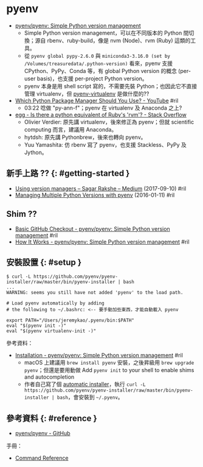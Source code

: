 # pyenv

  - [pyenv/pyenv: Simple Python version management](https://github.com/pyenv/pyenv)
      - Simple Python version management，可以在不同版本的 Python 間切換；源自 rbenv、ruby-build，像是 nvm (Node)、rvm (Ruby) 這類的工具。
      - 從 `pyenv global pypy-2.6.0` 與 `miniconda3-3.16.0 (set by /Volumes/treasuredata/.python-version)` 看來，pyenv 支援 CPython、PyPy、Conda 等，有 global Python version 的概念 (per-user basis)，也支援 per-project Python version。
      - pyenv 本身是用 shell script 寫的，不需要先裝 Python；也因此它不直接管理 virtualenv，但 [pyenv-virtualenv](https://github.com/pyenv/pyenv-virtualenv) 是做什麼的??
  - [Which Python Package Manager Should You Use? \- YouTube](https://www.youtube.com/watch?v=3J02sec99RM) #ril
      - 03:22 唸做 "py-ann-f"；pyenv 在 virtualenv 及 Anaconda 之上?
  - [egg \- Is there a python equivalent of Ruby's 'rvm'? \- Stack Overflow](https://stackoverflow.com/questions/2812471/)
      - Olivier Verdier: 原先講 virtualenv，後來修正為 pyenv；但就 scientific computing 而言，建議用 Anaconda。
      - hytdsh: 原先講 Pythonbrew，後來也轉向 pyenv。
      - Yuu Yamashita: 仿 rbenv 寫了 pyenv，也支援 Stackless、PyPy 及 Jython。

## 新手上路 ?? {: #getting-started }

  - [Using version managers – Sagar Rakshe – Medium](https://medium.com/@sagarrakshe2/using-version-managers-e2c626b3bb50) (2017-09-10) #ril
  - [Managing Multiple Python Versions with pyenv](http://akbaribrahim.com/managing-multiple-python-versions-with-pyenv/) (2016-01-11) #ril

## Shim ??

  - [Basic GitHub Checkout - pyenv/pyenv: Simple Python version management](https://github.com/pyenv/pyenv#basic-github-checkout) #ril
  - [How It Works - pyenv/pyenv: Simple Python version management](https://github.com/pyenv/pyenv#how-it-works) #ril

## 安裝設置 {: #setup }

```
$ curl -L https://github.com/pyenv/pyenv-installer/raw/master/bin/pyenv-installer | bash
...
WARNING: seems you still have not added 'pyenv' to the load path.

# Load pyenv automatically by adding
# the following to ~/.bashrc: <-- 要手動加些東西，才能自動載入 pyenv

export PATH="/Users/jeremykao/.pyenv/bin:$PATH"
eval "$(pyenv init -)"
eval "$(pyenv virtualenv-init -)"
```

參考資料：

  - [Installation - pyenv/pyenv: Simple Python version management](https://github.com/pyenv/pyenv#installation) #ril
      - macOS 上建議用 `brew install pyenv` 安裝，之後昇級用 `brew upgrade pyenv`；但還是要用動做 Add `pyenv init` to your shell to enable shims and autocompletion
      - 作者自己寫了個 [automatic installer](https://github.com/pyenv/pyenv-installer)，執行 `curl -L https://github.com/pyenv/pyenv-installer/raw/master/bin/pyenv-installer | bash`，會安裝到 `~/.pyenv`。

## 參考資料 {: #reference }

  - [pyenv/pyenv - GitHub](https://github.com/pyenv/pyenv)

手冊：

  - [Command Reference](https://github.com/pyenv/pyenv/blob/master/COMMANDS.md)

